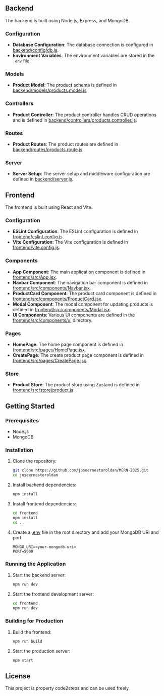 
## Backend

The backend is built using Node.js, Express, and MongoDB.

### Configuration

- **Database Configuration**: The database connection is configured in [backend/config/db.js](backend/config/db.js).
- **Environment Variables**: The environment variables are stored in the `.env` file.

### Models

- **Product Model**: The product schema is defined in [backend/models/products.model.js](backend/models/products.model.js).

### Controllers

- **Product Controller**: The product controller handles CRUD operations and is defined in [backend/controllers/products.controller.js](backend/controllers/products.controller.js).

### Routes

- **Product Routes**: The product routes are defined in [backend/routes/products.route.js](backend/routes/products.route.js).

### Server

- **Server Setup**: The server setup and middleware configuration are defined in [backend/server.js](backend/server.js).

## Frontend

The frontend is built using React and Vite.

### Configuration

- **ESLint Configuration**: The ESLint configuration is defined in [frontend/eslint.config.js](frontend/eslint.config.js).
- **Vite Configuration**: The Vite configuration is defined in [frontend/vite.config.js](frontend/vite.config.js).

### Components

- **App Component**: The main application component is defined in [frontend/src/App.jsx](frontend/src/App.jsx).
- **Navbar Component**: The navigation bar component is defined in [frontend/src/components/Navbar.jsx](frontend/src/components/Navbar.jsx).
- **ProductCard Component**: The product card component is defined in [frontend/src/components/ProductCard.jsx](frontend/src/components/ProductCard.jsx).
- **Modal Component**: The modal component for updating products is defined in [frontend/src/components/Modal.jsx](frontend/src/components/Modal.jsx).
- **UI Components**: Various UI components are defined in the [frontend/src/components/ui](frontend/src/components/ui) directory.

### Pages

- **HomePage**: The home page component is defined in [frontend/src/pages/HomePage.jsx](frontend/src/pages/HomePage.jsx).
- **CreatePage**: The create product page component is defined in [frontend/src/pages/CreatePage.jsx](frontend/src/pages/CreatePage.jsx).

### Store

- **Product Store**: The product store using Zustand is defined in [frontend/src/store/product.js](frontend/src/store/product.js).

## Getting Started

### Prerequisites

- Node.js
- MongoDB

### Installation

1. Clone the repository:
    ```sh
    git clone https://github.com/joseernestoroldan/MERN-2025.git
    cd joseernestoroldan
    ```

2. Install backend dependencies:
    ```sh
    npm install
    ```

3. Install frontend dependencies:
    ```sh
    cd frontend
    npm install
    cd ..
    ```

4. Create a [.env](http://_vscodecontentref_/24) file in the root directory and add your MongoDB URI and port:
    ```env
    MONGO_URI=<your-mongodb-uri>
    PORT=5000
    ```

### Running the Application

1. Start the backend server:
    ```sh
    npm run dev
    ```

2. Start the frontend development server:
    ```sh
    cd frontend
    npm run dev
    ```

### Building for Production

1. Build the frontend:
    ```sh
    npm run build
    ```

2. Start the production server:
    ```sh
    npm start
    ```

## License

This project is property code2steps and can be used freely. 
